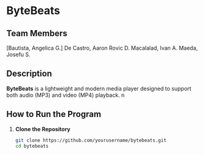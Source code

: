 # ByteBeats

## Team Members

[Bautista, Angelica G.]
De Castro, Aaron Rovic D.
Macalalad, Ivan A.
Maeda, Josefu S.


## Description
**ByteBeats** is a lightweight and modern media player designed to support both audio (MP3) and video (MP4) playback. n 
## How to Run the Program

1. **Clone the Repository**
   ```bash
   git clone https://github.com/yourusername/bytebeats.git
   cd bytebeats

